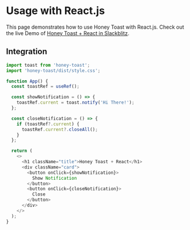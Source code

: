 # Usage with React.js

This page demonstrates how to use Honey Toast with React.js.
Check out the live Demo of [Honey Toast + React in Slackblitz](https://stackblitz.com/edit/vitejs-vite-aqrxffeo?file=src%2FApp.jsx).

## Integration



```js
import toast from 'honey-toast';
import 'honey-toast/dist/style.css';

function App() {
  const toastRef = useRef();

  const showNotification = () => {
    toastRef.current = toast.notify('Hi There!');
  };

  const closeNotification = () => {
    if (toastRef?.current) {
      toastRef.current?.closeAll();
    }
  };

  return (
    <>
      <h1 className="title">Honey Toast + React</h1>
      <div className="card">
        <button onClick={showNotification}>
          Show Notification
        </button>
        <button onClick={closeNotification}>
          Close
        </button>
      </div>
    </>
  );
}
```


